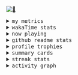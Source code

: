 [![🐙](https://hits.seeyoufarm.com/api/count/incr/badge.svg?url=https%3A%2F%2Fgithub.com%2Fktnkk%2Fhit-counter&count_bg=%23070707&title_bg=%23070707&icon=&icon_color=%23E7E7E7&title=visitors&edge_flat=true)](https://hits.seeyoufarm.com)

<details>
  <summary> <samp>my metrics</samp></summary>
  
  <br>
  
 ![🐳](https://github.com/kkhys/kkhys/blob/main/github-metrics.svg)
  
  ***
</details>

<details>
  <summary> <samp>wakaTime stats</samp></summary>
  
  <br>
  
<!--START_SECTION:waka-->
![Code Time](http://img.shields.io/badge/Code%20Time-3%2C351%20hrs%2035%20mins-blue)

**🐱 My GitHub Data** 

> 📦 5.0 MB Used in GitHub's Storage 
 > 
> 🏆 1,261 Contributions in the Year 2024
 > 
> 💼 Opted to Hire
 > 
> 📜 9 Public Repositories 
 > 
> 🔑 23 Private Repositories 
 > 
**I'm an Early 🐤** 

```text
🌞 Morning                7661 commits        ███████░░░░░░░░░░░░░░░░░░   29.56 % 
🌆 Daytime                6039 commits        ██████░░░░░░░░░░░░░░░░░░░   23.30 % 
🌃 Evening                10043 commits       ██████████░░░░░░░░░░░░░░░   38.75 % 
🌙 Night                  2175 commits        ██░░░░░░░░░░░░░░░░░░░░░░░   08.39 % 
```
📅 **I'm Most Productive on Sunday** 

```text
Monday                   3544 commits        ███░░░░░░░░░░░░░░░░░░░░░░   13.67 % 
Tuesday                  3757 commits        ████░░░░░░░░░░░░░░░░░░░░░   14.50 % 
Wednesday                3476 commits        ███░░░░░░░░░░░░░░░░░░░░░░   13.41 % 
Thursday                 3466 commits        ███░░░░░░░░░░░░░░░░░░░░░░   13.37 % 
Friday                   3704 commits        ████░░░░░░░░░░░░░░░░░░░░░   14.29 % 
Saturday                 3750 commits        ████░░░░░░░░░░░░░░░░░░░░░   14.47 % 
Sunday                   4221 commits        ████░░░░░░░░░░░░░░░░░░░░░   16.29 % 
```


📊 **This Week I Spent My Time On** 

```text
🕑︎ Time Zone: Asia/Tokyo

💬 Programming Languages: 
Other                    40 hrs 53 mins      ████████████████░░░░░░░░░   62.31 % 
Java                     9 hrs 31 mins       ████░░░░░░░░░░░░░░░░░░░░░   14.52 % 
TypeScript               6 hrs 54 mins       ███░░░░░░░░░░░░░░░░░░░░░░   10.54 % 
MDX                      6 hrs 27 mins       ██░░░░░░░░░░░░░░░░░░░░░░░   09.84 % 
SQL                      30 mins             ░░░░░░░░░░░░░░░░░░░░░░░░░   00.77 % 

🔥 Editors: 
Chrome                   41 hrs 3 mins       ████████████████░░░░░░░░░   62.57 % 
Intellijidea             17 hrs 25 mins      ███████░░░░░░░░░░░░░░░░░░   26.56 % 
WebStorm                 7 hrs 5 mins        ███░░░░░░░░░░░░░░░░░░░░░░   10.81 % 
DataGrip                 2 mins              ░░░░░░░░░░░░░░░░░░░░░░░░░   00.07 % 

💻 Operating System: 
Mac                      65 hrs 36 mins      █████████████████████████   100.00 % 
```


 Last Updated on 2024/04/27 18:36:14 UTC
<!--END_SECTION:waka-->
  
  ***
</details>


<details>
  <summary> <samp>now playing</samp></summary>
  
  <br>
 
 [![🐟](https://spotify-github-profile.vercel.app/api/view?uid=31ryofms4dnv7mrohhepo4c4zgqu&cover_image=true&theme=default&show_offline=false&background_color=121212&bar_color=53b14f&bar_color_cover=false)](https://open.spotify.com/user/31ryofms4dnv7mrohhepo4c4zgqu)
  
  ***
</details>

<details>
  <summary> <samp>github readme stats</samp></summary>
  
  <br>
  
 <p align="left"> 
  <img alt="🐠" src="https://github-readme-stats.vercel.app/api?username=kkhys&count_private=true&show_icons=true&theme=dark&include_all_commits=true" />
  <img alt="🐟" src="https://github-readme-stats.vercel.app/api/top-langs/?username=kkhys&layout=compact&theme=dark&langs_count=10&hide=HTML,CSS,SCSS" />
</p>
  
  ***
</details>

<details>
  <summary> <samp>profile trophies</samp></summary>
  
  <br>
  
  [![🐬](https://github-profile-trophy.vercel.app/?username=kkhys&rank=SECRET,SSS,SS,S,AAA,AA,A&theme=darkhub&row=1&margin-w=10&no-bg=true)](https://github.com/ryo-ma/github-profile-trophy)
  
  ***
</details>

<details>
  <summary> <samp>summary cards</samp></summary>
  
  <br>
  
  ![🐋](https://github-profile-summary-cards.vercel.app/api/cards/profile-details?username=kkhys&theme=github_dark)
  ![🦑](https://github-profile-summary-cards.vercel.app/api/cards/repos-per-language?username=kkhys&theme=github_dark)
  ![🦭](https://github-profile-summary-cards.vercel.app/api/cards/most-commit-language?username=kkhys&theme=github_dark)
  ![🦀](https://github-profile-summary-cards.vercel.app/api/cards/stats?username=kkhys&theme=github_dark)
  ![🦈](https://github-profile-summary-cards.vercel.app/api/cards/productive-time?username=kkhys&theme=github_dark)
  
  ***
</details>

<details>
  <summary> <samp>streak stats</samp></summary>
  
  <br>
  
  [![🐠](http://github-readme-streak-stats.herokuapp.com?user=kkhys&theme=dark)](https://git.io/streak-stats)
  
  ***
</details>

<details>
  <summary> <samp>activity graph</samp></summary>
  
  <br>
  
  [![🐡](https://github-readme-activity-graph.vercel.app/graph?username=kkhys&theme=xcode)](https://github.com/ashutosh00710/github-readme-activity-graph)
  
  ***
</details>
